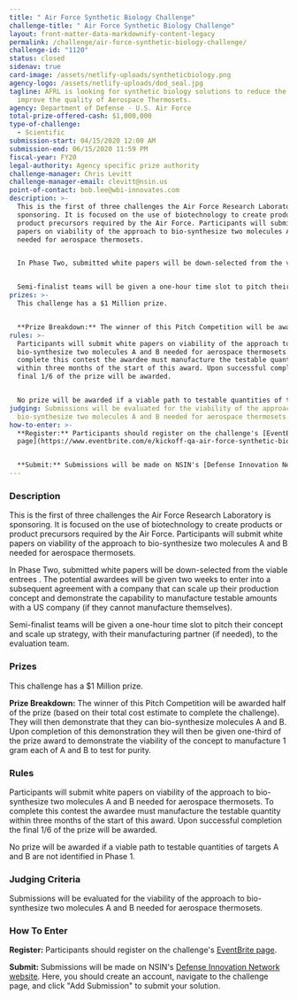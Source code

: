 ```yaml
---
title: " Air Force Synthetic Biology Challenge"
challenge-title: " Air Force Synthetic Biology Challenge"
layout: front-matter-data-markdownify-content-legacy
permalink: /challenge/air-force-synthetic-biology-challenge/
challenge-id: "1120"
status: closed
sidenav: true
card-image: /assets/netlify-uploads/syntheticbiology.png
agency-logo: /assets/netlify-uploads/dod_seal.jpg
tagline: AFRL is looking for synthetic biology solutions to reduce the cost and
  improve the quality of Aerospace Thermosets.
agency: Department of Defense - U.S. Air Force
total-prize-offered-cash: $1,000,000
type-of-challenge:
  - Scientific
submission-start: 04/15/2020 12:00 AM
submission-end: 06/15/2020 11:59 PM
fiscal-year: FY20
legal-authority: Agency specific prize authority
challenge-manager: Chris Levitt
challenge-manager-email: clevitt@nsin.us
point-of-contact: bob.lee@wbi-innovates.com
description: >-
  This is the first of three challenges the Air Force Research Laboratory is
  sponsoring. It is focused on the use of biotechnology to create products or
  product precursors required by the Air Force. Participants will submit white
  papers on viability of the approach to bio-synthesize two molecules A and B
  needed for aerospace thermosets.


  In Phase Two, submitted white papers will be down-selected from the viable entrees . The potential awardees will be given two weeks to enter into a subsequent agreement with a company that can scale up their production concept and demonstrate the capability to manufacture testable amounts with a US company (if they cannot manufacture themselves).


  Semi-finalist teams will be given a one-hour time slot to pitch their concept and scale up strategy, with their manufacturing partner (if needed), to the evaluation team.
prizes: >-
  This challenge has a $1 Million prize.


  **Prize Breakdown:** The winner of this Pitch Competition will be awarded half of the prize (based on their total cost estimate to complete the challenge). They will then demonstrate that they can bio-synthesize molecules A and B. Upon completion of this demonstration they will then be given one-third of the prize award to demonstrate the viability of the concept to manufacture 1 gram each of A and B to test for purity.
rules: >-
  Participants will submit white papers on viability of the approach to
  bio-synthesize two molecules A and B needed for aerospace thermosets. To
  complete this contest the awardee must manufacture the testable quantity
  within three months of the start of this award. Upon successful completion the
  final 1/6 of the prize will be awarded.


  No prize will be awarded if a viable path to testable quantities of targets A and B are not identified in Phase 1.
judging: Submissions will be evaluated for the viability of the approach to
  bio-synthesize two molecules A and B needed for aerospace thermosets.
how-to-enter: >-
  **Register:** Participants should register on the challenge's [EventBrite
  page](https://www.eventbrite.com/e/kickoff-qa-air-force-synthetic-biology-challenge-tickets-102081863602). 


  **Submit:** Submissions will be made on NSIN's [Defense Innovation Network website](https://innovatedefense.net/dod/afrl-challenge-1). Here, you should create an account, navigate to the challenge page, and click "Add Submission" to submit your solution.
---
```

### Description

This is the first of three challenges the Air Force Research Laboratory is sponsoring. It is focused on the use of biotechnology to create products or product precursors required by the Air Force. Participants will submit white papers on viability of the approach to bio-synthesize two molecules A and B needed for aerospace thermosets.

In Phase Two, submitted white papers will be down-selected from the viable entrees . The potential awardees will be given two weeks to enter into a subsequent agreement with a company that can scale up their production concept and demonstrate the capability to manufacture testable amounts with a US company (if they cannot manufacture themselves).

Semi-finalist teams will be given a one-hour time slot to pitch their concept and scale up strategy, with their manufacturing partner (if needed), to the evaluation team.

### Prizes

This challenge has a $1 Million prize.

**Prize Breakdown:** The winner of this Pitch Competition will be awarded half of the prize (based on their total cost estimate to complete the challenge). They will then demonstrate that they can bio-synthesize molecules A and B. Upon completion of this demonstration they will then be given one-third of the prize award to demonstrate the viability of the concept to manufacture 1 gram each of A and B to test for purity.

### Rules

Participants will submit white papers on viability of the approach to bio-synthesize two molecules A and B needed for aerospace thermosets. To complete this contest the awardee must manufacture the testable quantity within three months of the start of this award. Upon successful completion the final 1/6 of the prize will be awarded.

No prize will be awarded if a viable path to testable quantities of targets A and B are not identified in Phase 1.

### Judging Criteria

Submissions will be evaluated for the viability of the approach to bio-synthesize two molecules A and B needed for aerospace thermosets.

### How To Enter

**Register:** Participants should register on the challenge's [EventBrite page](https://www.eventbrite.com/e/kickoff-qa-air-force-synthetic-biology-challenge-tickets-102081863602). 

**Submit:** Submissions will be made on NSIN's [Defense Innovation Network website](https://innovatedefense.net/dod/afrl-challenge-1). Here, you should create an account, navigate to the challenge page, and click "Add Submission" to submit your solution.